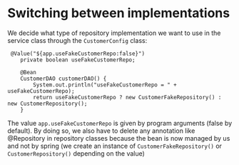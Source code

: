 # Switching between implementations

We decide what type of repository implementation we want to use in the service class through the
`CustomerConfig` class:
```
 @Value("${app.useFakeCustomerRepo:false}")
    private boolean useFakeCustomerRepo;

    @Bean
    CustomerDAO customerDAO() {
        System.out.println("useFakeCustomerRepo = " + useFakeCustomerRepo);
        return useFakeCustomerRepo ? new CustomerFakeRepository() : new CustomerRepository();
    }
```

The value `app.useFakeCustomerRepo` is given by program arguments (false by default).
By doing so, we also have to delete any annotation like @Repository in repository classes
because the bean is now managed by us and not by spring (we create an instance of `CustomerFakeRepository()`
or `CustomerRepository()` depending on the value)